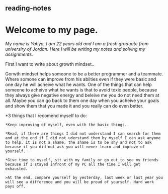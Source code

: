 ## reading-notes

# **Welcome to my page**.

_My name is Yahya, I am 22 years old and I am a fresh graduate from universiry of Jordan. Here I will be writing my notes and solving my assignments_.

First I want to write about growth mindset..

 Gorwth mindset helps someone to be a better programmer and a teammate. Where somone can improve from his abilties even if they were basic and one day he will acheive what he wants. One of the things that can help someone to acheive what he wants is that to avoid toxic people, because they always give negative energy and beleive me you do not need them at all. Maybe you can go back to them one day when you acheive your goals and show them that you made it and you really can do even better. 
 
 *3 things that I recomend myself to do:
 
    *Keep improving of myself, even with the basic things.
   
    *Read, if there are things I did not understand I can search for them and at the end if I did not uderstand them by myself I can ask anyone to help, it is not a shame, the shame is to be shy and not to ask because if you did not ask you will never learn and improve of yourself.
   
    *Give time to myself, sit with my family or go out to see my friends because if I stayed infront of my PC all the time I will get exhausted. 

    >At the end, compare yourself by yesterday, last week or last year you will see a difference and you will be proud of yourself. Hard work pays off. 
